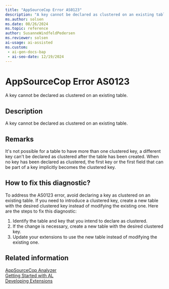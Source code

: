 ```yaml
---
title: "AppSourceCop Error AS0123"
description: "A key cannot be declared as clustered on an existing table."
ms.author: solsen
ms.date: 08/26/2024
ms.topic: reference
author: SusanneWindfeldPedersen
ms.reviewer: solsen
ai-usage: ai-assisted
ms.custom:
 - ai-gen-docs-bap
 - ai-seo-date: 12/19/2024
---
```

[//]: # (START>DO_NOT_EDIT)
[//]: # (IMPORTANT:Do not edit any of the content between here and the END>DO_NOT_EDIT.)
[//]: # (Any modifications should be made in the .xml files in the ModernDev repo.)
# AppSourceCop Error AS0123
A key cannot be declared as clustered on an existing table.

## Description
A key cannot be declared as clustered on an existing table.

[//]: # (IMPORTANT: END>DO_NOT_EDIT)

## Remarks

It's not possible for a table to have more than one clustered key, a different key can't be declared as clustered after the table has been created. When no key has been declared as clustered, the first key or the first field that can be part of a key implicitly becomes the clustered key.

## How to fix this diagnostic?

To address the AS0123 error, avoid declaring a key as clustered on an existing table. If you need to introduce a clustered key, create a new table with the desired clustered key instead of modifying the existing one. Here are the steps to fix this diagnostic:

1. Identify the table and key that you intend to declare as clustered.
3. If the change is necessary, create a new table with the desired clustered key.
4. Update your extensions to use the new table instead of modifying the existing one.

## Related information

[AppSourceCop Analyzer](appsourcecop.md)  
[Getting Started with AL](../devenv-get-started.md)  
[Developing Extensions](../devenv-dev-overview.md)  